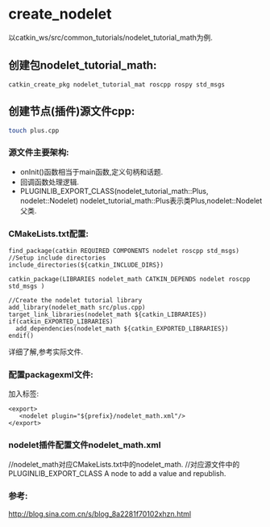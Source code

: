 # create_nodelet
以catkin_ws/src/common_tutorials/nodelet_tutorial_math为例.

## 创建包nodelet_tutorial_math:
```
catkin_create_pkg nodelet_tutorial_mat roscpp rospy std_msgs
```

## 创建节点(插件)源文件cpp:
```bash
touch plus.cpp
```
### 源文件主要架构:
* onInit()函数相当于main函数,定义句柄和话题.
* 回调函数处理逻辑.
* PLUGINLIB_EXPORT_CLASS(nodelet_tutorial_math::Plus, nodelet::Nodelet)
nodelet_tutorial_math::Plus表示类Plus,nodelet::Nodelet父类.

### CMakeLists.txt配置:
```
find_package(catkin REQUIRED COMPONENTS nodelet roscpp std_msgs)
//Setup include directories
include_directories(${catkin_INCLUDE_DIRS})

catkin_package(LIBRARIES nodelet_math CATKIN_DEPENDS nodelet roscpp std_msgs )

//Create the nodelet tutorial library
add_library(nodelet_math src/plus.cpp)
target_link_libraries(nodelet_math ${catkin_LIBRARIES})
if(catkin_EXPORTED_LIBRARIES)
  add_dependencies(nodelet_math ${catkin_EXPORTED_LIBRARIES})
endif()
```

详细了解,参考实际文件.

### 配置packagexml文件:
加入标签:
```
<export>
   <nodelet plugin="${prefix}/nodelet_math.xml"/>
</export>
```

### nodelet插件配置文件nodelet_math.xml
<library path="lib/libnodelet_math">   //nodelet_math对应CMakeLists.txt中的nodelet_math.
  <class name="nodelet_tutorial_math/Plus" type="nodelet_tutorial_math::Plus" base_class_type="nodelet::Nodelet"> //对应源文件中的PLUGINLIB_EXPORT_CLASS
    <description>
      A node to add a value and republish.
    </description>
  </class>
</library>

### 参考:
http://blog.sina.com.cn/s/blog_8a2281f70102xhzn.html
